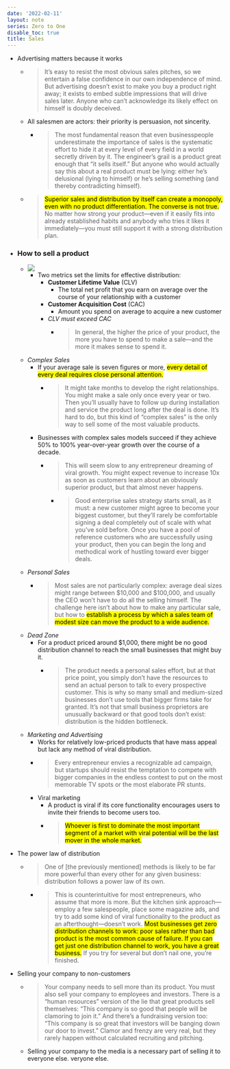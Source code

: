 ```yaml
---
date: '2022-02-11'
layout: note
series: Zero to One
disable_toc: true
title: Sales
---
```


- Advertising matters because it works
    - > It’s easy to resist the most obvious sales pitches, so we entertain a false confidence in our own independence of mind. But advertising doesn’t exist to make you buy a product right away; it exists to embed subtle impressions that will drive sales later. Anyone who can’t acknowledge its likely effect on himself is doubly deceived.
    - All salesmen are actors: their priority is persuasion, not sincerity.
        - > The most fundamental reason that even businesspeople underestimate the importance of sales is the systematic effort to hide it at every level of every field in a world secretly driven by it. The engineer’s grail is a product great enough that “it sells itself.” But anyone who would actually say this about a real product must be lying: either he’s delusional (lying to himself) or he’s selling something (and thereby contradicting himself).
    - > <mark>Superior sales and distribution by itself can create a monopoly, even with no product differentiation. The converse is not true.</mark> No matter how strong your product—even if it easily fits into already established habits and anybody who tries it likes it immediately—you must still support it with a strong distribution plan.
- ### How to sell a product
    - ![](https://firebasestorage.googleapis.com/v0/b/firescript-577a2.appspot.com/o/imgs%2Fapp%2FVitecek%2Fn16Lw2PceJ.png?alt=media&token=e92e4e45-e935-4503-896d-d5244a50c518)
        - Two metrics set the limits for effective distribution:
            - **Customer Lifetime Value** (CLV)
                - The total net profit that you earn on average over the course of your relationship with a customer
            - **Customer Acquisition Cost** (CAC)
                - Amount you spend on average to acquire a new customer
            - _CLV must exceed CAC_
                - > In general, the higher the price of your product, the more you have to spend to make a sale—and the more it makes sense to spend it.
    - _Complex Sales_
        - If your average sale is seven figures or more, <mark>every detail of every deal requires close personal attention.</mark>
            - >It might take months to develop the right relationships. You might make a sale only once every year or two. Then you’ll usually have to follow up during installation and service the product long after the deal is done. It’s hard to do, but this kind of “complex sales” is the only way to sell some of the most valuable products.
        - Businesses with complex sales models succeed if they achieve 50% to 100% year-over-year growth over the course of a decade.
            - > This will seem slow to any entrepreneur dreaming of viral growth. You might expect revenue to increase 10x as soon as customers learn about an obviously superior product, but that almost never happens.
                - > Good enterprise sales strategy starts small, as it must: a new customer might agree to become your biggest customer, but they’ll rarely be comfortable signing a deal completely out of scale with what you’ve sold before. Once you have a pool of reference customers who are successfully using your product, then you can begin the long and methodical work of hustling toward ever bigger deals.
    - _Personal Sales_
        - > Most sales are not particularly complex: average deal sizes might range between $10,000 and $100,000, and usually the CEO won’t have to do all the selling himself. The challenge here isn’t about how to make any particular sale, but how to <mark>establish a process by which a sales team of modest size can move the product to a wide audience.</mark>
    - _Dead Zone_
        - For a product priced around $1,000, there might be no good distribution channel to reach the small businesses that might buy it.
            - > The product needs a personal sales effort, but at that price point, you simply don’t have the resources to send an actual person to talk to every prospective customer. This is why so many small and medium-sized businesses don’t use tools that bigger firms take for granted. It’s not that small business proprietors are unusually backward or that good tools don’t exist: distribution is the hidden bottleneck.
    - _Marketing and Advertising_
        - Works for relatively low-priced products that have mass appeal but lack any method of viral distribution.
        - > Every entrepreneur envies a recognizable ad campaign, but startups should resist the temptation to compete with bigger companies in the endless contest to put on the most memorable TV spots or the most elaborate PR stunts.
        - Viral marketing
            - A product is viral if its core functionality encourages users to invite their friends to become users too.
            - > <mark>Whoever is first to dominate the most important segment of a market with viral potential will be the last mover in the whole market.</mark>
- The power law of distribution
    - > One of [the previously mentioned] methods is likely to be far more powerful than every other for any given business: distribution follows a power law of its own.
        - > This is counterintuitive for most entrepreneurs, who assume that more is more. But the kitchen sink approach—employ a few salespeople, place some magazine ads, and try to add some kind of viral functionality to the product as an afterthought—doesn’t work. <mark>Most businesses get zero distribution channels to work: poor sales rather than bad product is the most common cause of failure. If you can get just one distribution channel to work, you have a great business.</mark> If you try for several but don’t nail one, you’re finished.
- Selling your company to non-customers
    - > Your company needs to sell more than its product. You must also sell your company to employees and investors. There is a “human resources” version of the lie that great products sell themselves: “This company is so good that people will be clamoring to join it.” And there’s a fundraising version too: “This company is so great that investors will be banging down our door to invest.” Clamor and frenzy are very real, but they rarely happen without calculated recruiting and pitching.
    - Selling your company to the media is a necessary part of selling it to everyone else.
veryone else.
